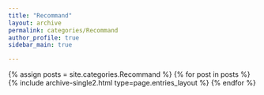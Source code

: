```yaml
---
title: "Recommand"
layout: archive
permalink: categories/Recommand
author_profile: true
sidebar_main: true

---
```


<!-- 공백이 포함되어 있는 카테고리 이름의 경우 site.categories['a b c'] 이런식으로! -->

{% assign posts = site.categories.Recommand %}
{% for post in posts %} {% include archive-single2.html type=page.entries_layout %} {% endfor %}


